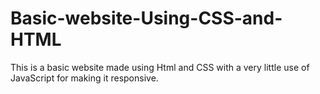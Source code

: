 # Basic-website-Using-CSS-and-HTML
This is a basic website made using Html and CSS with a very little use of JavaScript for making it responsive.
